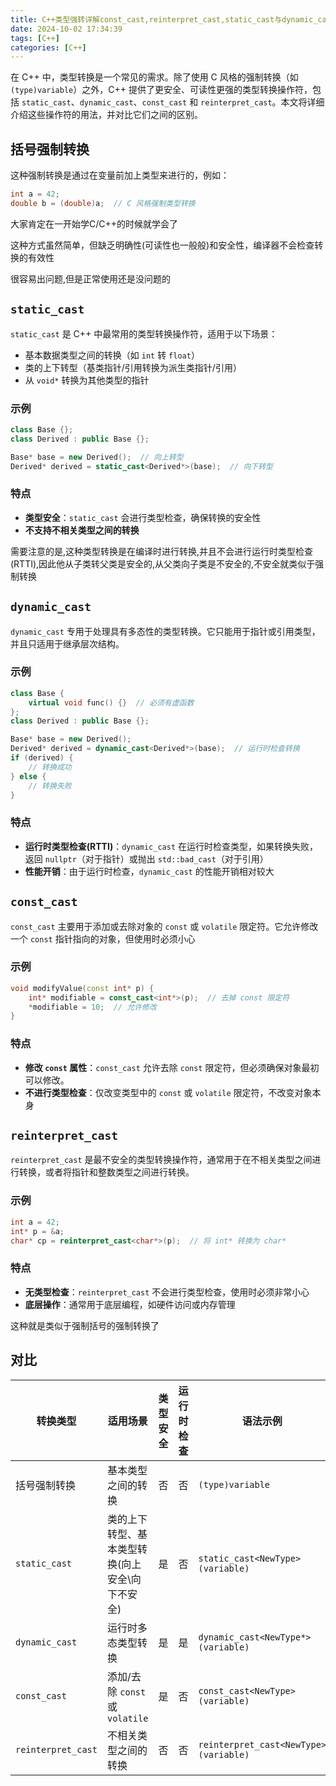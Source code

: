 ```yaml
---
title: C++类型强转详解const_cast,reinterpret_cast,static_cast与dynamic_cast
date: 2024-10-02 17:34:39
tags: [C++]
categories: [C++]
---
```


在 C++ 中，类型转换是一个常见的需求。除了使用 C 风格的强制转换（如 `(type)variable`）之外，C++ 提供了更安全、可读性更强的类型转换操作符，包括 `static_cast`、`dynamic_cast`、`const_cast` 和 `reinterpret_cast`。本文将详细介绍这些操作符的用法，并对比它们之间的区别。

## 括号强制转换

这种强制转换是通过在变量前加上类型来进行的，例如：
```cpp
int a = 42;
double b = (double)a;  // C 风格强制类型转换
```

大家肯定在一开始学C/C++的时候就学会了

这种方式虽然简单，但缺乏明确性(可读性也一般般)和安全性，编译器不会检查转换的有效性

很容易出问题,但是正常使用还是没问题的

##  `static_cast`

`static_cast` 是 C++ 中最常用的类型转换操作符，适用于以下场景：

- 基本数据类型之间的转换（如 `int` 转 `float`）
- 类的上下转型（基类指针/引用转换为派生类指针/引用）
- 从 `void*` 转换为其他类型的指针

### 示例

```cpp
class Base {};
class Derived : public Base {};

Base* base = new Derived();  // 向上转型
Derived* derived = static_cast<Derived*>(base);  // 向下转型
```

### 特点

- **类型安全**：`static_cast` 会进行类型检查，确保转换的安全性
- **不支持不相关类型之间的转换**

需要注意的是,这种类型转换是在编译时进行转换,并且不会进行运行时类型检查(RTTI),因此他从子类转父类是安全的,从父类向子类是不安全的,不安全就类似于强制转换

## `dynamic_cast`

`dynamic_cast` 专用于处理具有多态性的类型转换。它只能用于指针或引用类型，并且只适用于继承层次结构。

### 示例

```cpp
class Base {
    virtual void func() {}  // 必须有虚函数
};
class Derived : public Base {};

Base* base = new Derived();
Derived* derived = dynamic_cast<Derived*>(base);  // 运行时检查转换
if (derived) {
    // 转换成功
} else {
    // 转换失败
}
```

### 特点

- **运行时类型检查(RTTI)**：`dynamic_cast` 在运行时检查类型，如果转换失败，返回 `nullptr`（对于指针）或抛出 `std::bad_cast`（对于引用）
- **性能开销**：由于运行时检查，`dynamic_cast` 的性能开销相对较大

## `const_cast`

`const_cast` 主要用于添加或去除对象的 `const` 或 `volatile` 限定符。它允许修改一个 `const` 指针指向的对象，但使用时必须小心

### 示例

```cpp
void modifyValue(const int* p) {
    int* modifiable = const_cast<int*>(p);  // 去掉 const 限定符
    *modifiable = 10;  // 允许修改
}
```

### 特点

- **修改 `const` 属性**：`const_cast` 允许去除 `const` 限定符，但必须确保对象最初可以修改。
- **不进行类型检查**：仅改变类型中的 `const` 或 `volatile` 限定符，不改变对象本身

## `reinterpret_cast`

`reinterpret_cast` 是最不安全的类型转换操作符，通常用于在不相关类型之间进行转换，或者将指针和整数类型之间进行转换。

### 示例

```cpp
int a = 42;
int* p = &a;
char* cp = reinterpret_cast<char*>(p);  // 将 int* 转换为 char*
```

### 特点

- **无类型检查**：`reinterpret_cast` 不会进行类型检查，使用时必须非常小心
- **底层操作**：通常用于底层编程，如硬件访问或内存管理

这种就是类似于强制括号的强制转换了

## 对比

| 转换类型           | 适用场景                                        | 类型安全 | 运行时检查 | 语法示例                              |
| ------------------ | ----------------------------------------------- | -------- | ---------- | ------------------------------------- |
| 括号强制转换       | 基本类型之间的转换                              | 否       | 否         | `(type)variable`                      |
| `static_cast`      | 类的上下转型、基本类型转换(向上安全\向下不安全) | 是       | 否         | `static_cast<NewType>(variable)`      |
| `dynamic_cast`     | 运行时多态类型转换                              | 是       | 是         | `dynamic_cast<NewType*>(variable)`    |
| `const_cast`       | 添加/去除 `const` 或 `volatile`                 | 是       | 否         | `const_cast<NewType>(variable)`       |
| `reinterpret_cast` | 不相关类型之间的转换                            | 否       | 否         | `reinterpret_cast<NewType>(variable)` |

